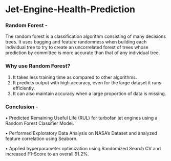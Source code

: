 # Jet-Engine-Health-Prediction

### Random Forest - 
The random forest is a classification algorithm consisting of many decisions trees. It uses bagging and feature randomness when building each individual tree to try to create an uncorrelated forest of trees whose prediction by committee is more accurate than that of any individual tree.

### Why use Random Forest?
1. It takes less training time as compared to other algorithms.
2. It predicts output with high accuracy, even for the large dataset it runs efficiently.
3. It can also maintain accuracy when a large proportion of data is missing.


### Conclusion - 
• Predicted Remaining Useful Life (RUL) for turbofan jet engines using a Random Forest Classifier Model. 

• Performed Exploratory Data Analysis on NASA’s Dataset and analyzed feature correlation using Seaborn. 

• Applied hyperparameter optimization using Randomized Search CV and increased F1-Score to an overall 91.2%.
